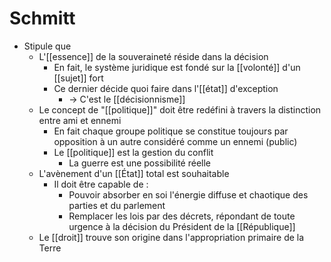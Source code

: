# Schmitt
- Stipule que
  - L'[[essence]] de la souveraineté réside dans la décision
    - En fait, le système juridique est fondé sur la [[volonté]] d'un [[sujet]] fort
    - Ce dernier décide quoi faire dans l'[[état]] d'exception
      - → C'est le [[décisionnisme]]
  - Le concept de "[[politique]]" doit être redéfini à travers la distinction entre ami et ennemi
    - En fait chaque groupe politique se constitue toujours par opposition à un autre considéré comme un ennemi (public)
    - Le [[politique]] est la gestion du conflit
      - La guerre est une possibilité réelle
  - L'avènement d'un [[État]] total est souhaitable
    - Il doit être capable de : 
      - Pouvoir absorber en soi l'énergie diffuse et chaotique des parties et du parlement
      - Remplacer les lois par des décrets, répondant de toute urgence à la décision du Président de la [[République]]
  - Le [[droit]] trouve son origine dans l'appropriation primaire de la Terre

